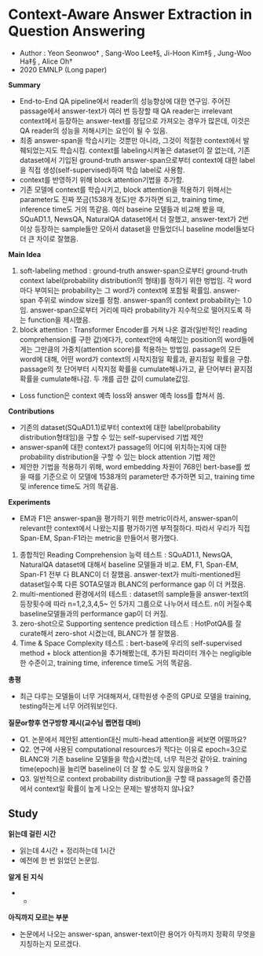 # Context-Aware Answer Extraction in Question Answering
- Author : Yeon Seonwoo†
, Sang-Woo Lee‡§, Ji-Hoon Kim‡§
, Jung-Woo Ha‡§
, Alice Oh†
- 2020 EMNLP (Long paper)

**Summary**
- End-to-End QA pipeline에서 reader의 성능향상에 대한 연구임. 주어진 passage에서 answer-text가 여러 번 등장할 때 QA reader는 irrelevant context에서 등장하는 answer-text를 
정답으로 가져오는 경우가 많은데, 이것은 QA reader의 성능을 저해시키는 요인이 될 수 있음.
- 최종 answer-span을 학습시키는 것뿐만 아니라, 그것이 적절한 context에서 발췌되었는지도 학습시킴. context를 labeling시켜놓은 dataset이 잘 없는데, 기존 dataset에서 기입된 
ground-truth answer-span으로부터 context에 대한 label을 직접 생성(self-supervised)하여 학습 label로 사용함.
- context를 반영하기 위해 block attention기법을 추가함. 
- 기존 모델에 context를 학습시키고, block attention을 적용하기 위해서는 parameter도 진짜 쪼금(1538개 정도)만 추가하면 되고, training time, inference time도 거의 똑같음. 
여러 baseine 모델들과 비교해 봤을 때, SQuAD1.1, NewsQA, NaturalQA dataset에서 더 잘했고, answer-text가 2번 이상 등장하는 sample들만 모아서 dataset을 만들었더니 baseline model들보다
더 큰 차이로 잘했음.

**Main Idea**
1. soft-labeling method : ground-truth answer-span으로부터 ground-truth context label(probability distribution의 형태)를 정하기 위한 벙법임. 
각 word마다 부여되는 probability는 그 word가 context에 포함될 확률임. answer-span 주위로 window size를 정함. 
answer-span의 context probability는 1.0임. answer-span으로부터 거리에 따라 probability가 지수적으로 떨어지도록 하는 function을 제시했음.
2. block attention : Transformer Encoder를 거쳐 나온 결과(일반적인 reading comprehension를 구한 값)에다가, context안에 속해있는 position의 word들에게는 그만큼의
 가중치(attention score)를 적용하는 방법임. passage의 모든 word에 대해, 어떤 word가 context의 시작지점일 확률과, 끝지점일 확률을 구함. passage의 첫 단어부터 시작지점
 확률을 cumulate해나가고, 끝 단어부터 끝지점 확률을 cumulate해나감. 두 개를 곱한 값이 cumulate값임. 
 
 - Loss function은 context 예측 loss와 answer 예측 loss를 합쳐서 씀.

**Contributions**
- 기존의 dataset(SQuAD1.1)로부터 context에 대한 label(probability distribution형태임)을 구할 수 있는 self-supervised 기법 제안
- answer-span에 대한 context가 passage의 어디에 위치하는지에 대한 probability distribution을 구할 수 있는 block attention 기법 제안
- 제안한 기법을 적용하기 위해, word embedding 차원이 768인 bert-base를 썼을 때를 기준으로 이 모델에 1538개의 parameter만 추가하면 되고, training time 및 inference time도 거의 똑같음.

**Experiments**
- EM과 F1은 answer-span을 평가하기 위한 metric이라서, answer-span이 relevant한 context에서 나왔는지를 평가하기엔 부적절하다. 따라서 우리가 직접 Span-EM, Span-F1라는 metric을 만들어서 평가했다.
1. 종합적인 Reading Comprehension 능력 테스트 : SQuAD1.1, NewsQA, NaturalQA dataset에 대해서 baseline 모델들과 비교. EM, F1, Span-EM, Span-F1 전부 다 BLANC이 더 잘했음. answer-text가 multi-mentioned된 dataset일수록 
다른 SOTA모델과 BLANC의 performance gap 이 더 커졌음.
2. multi-mentioned 환경에서의 테스트 :  dataset의 sample들을 answer-text의 등장횟수에 따라 n=1,2,3,4,5~ 인 5가지 그룹으로 나누어서 테스트. n이 커질수록 baseline모델들과의 performance gap이 더 커짐.
3. zero-shot으로 Supporting sentence prediction 테스트 : HotPotQA를 잘 curate해서 zero-shot 시켰는데, BLANC가 젤 잘했음.
4. Time & Space Complexity 테스트 : bert-base에 우리의 self-supervised method + block attention을 추가해봤는데,
 추가된 파라미터 개수는 negligible한 수준이고, training time, inference time도 거의 똑같음.

**총평**
- 최근 다루는 모델들이 너무 거대해져서, 대학원생 수준의 GPU로 모델을 training, testing하는게 너무 어려워보인다.

**질문or향후 연구방향 제시(교수님 랩면접 대비)**
- Q1. 논문에서 제안된 attention대신 multi-head attention을 써보면 어떨까요?
- Q2. 연구에 사용된 computational resources가 적다는 이유로 epoch=3으로 BLANC와 기존 baseline 모델들을 학습시켰는데, 너무 적은것 같아요. training time(epoch)을 늘리면 baseline이 더 잘 할 수도
있지 않을까요 ?
- Q3. 일반적으로 context probability distribution을 구할 때 passage의 중간쯤에서 context일 확률이 높게 나오는 문제는 발생하지 않나요? 

## Study

**읽는데 걸린 시간**
- 읽는데 4시간 + 정리하는데 1시간
- 예전에 한 번 읽었던 논문임.

**알게 된 지식**
- -

**아직까지 모르는 부분**
- 논문에서 나오는 answer-span, answer-text이란 용어가 아직까지 정확히 무엇을 지칭하는지 모르겠다.  

